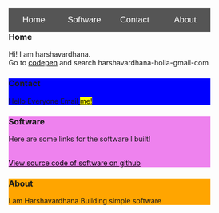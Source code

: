 
</style>
<!DOCTYPE html>
<html>
<head>
<meta name="viewport" content="width=device-width, initial-scale=1">
<style>
* {box-sizing: border-box}

/* Set height of body and the document to 100% */
body, html {
  height: 100%;
  margin: 0;
  font-family: Arial;
}

h1{
text-align:center;
}
a
{
color:black;
}
/* Style tab links */
.tablink {
  background-color: #555;
  color: white;
  float: left;
  border: none;
  outline: none;
  cursor: pointer;
  padding: 14px 16px;
  font-size: 17px;
  width: 25%;
}

.tablink:hover {
  background-color: #777;
}

/* Style the tab content (and add height:100% for full page content) */
.tabcontent {
  color: white;
  display: none;
  padding: 100px 20px;
  height: 100%;
}

#Home {background-color: red;}
#News {background-color: green;}
#Contact {background-color: blue;}
#About {background-color: orange;}
</style>
</head>
<body>

<button class="tablink" onclick="openPage('Home', this, 'red')">Home</button>
<button class="tablink" onclick="openPage('Software', this, 'violet')">Software</button>
<button class="tablink" onclick="openPage('Contact', this, 'blue')">Contact</button>
<button class="tablink" onclick="openPage('About', this, 'orange')">About</button>

<div id="Home" class="tabcontent">
  <h3>Home</h3>
  <p>



Hi! I am harshavardhana.
<br>
Go to <a href="https://codepen.io">codepen</a> and search harshavardhana-holla-gmail-com


  </div>
</div></p>
</div>


<div id="Contact" class="tabcontent">
  <h3>Contact</h3>
  <p>Hello Everyone Email<a href="mailto:harshavardhana.holla@gmail.com"> <mark>me!</mark></a></p>
</div>
<div id="Software" class="tabcontent" style="background-color:violet;;">
  <h3>Software</h3>
  <p>Here are some links for the software I built!</p>
  <br>
  <a href="https://github.com/harshavardhana505">View source code of software on github</a>
</div>

<div id="About" class="tabcontent">
  <h3>About</h3>
  <p>I am Harshavardhana Building simple software</p>
</div>

<script>
function openPage(pageName,elmnt,color) {
  var i, tabcontent, tablinks;
  tabcontent = document.getElementsByClassName("tabcontent");
  for (i = 0; i < tabcontent.length; i++) {
    tabcontent[i].style.display = "none";
  }
  tablinks = document.getElementsByClassName("tablink");
  for (i = 0; i < tablinks.length; i++) {
    tablinks[i].style.backgroundColor = "";
  }
  document.getElementById(pageName).style.display = "block";
  elmnt.style.backgroundColor = color;
}

// Get the element with id="defaultOpen" and click on it
document.getElementById("defaultOpen").click();
</script>
   
</body>
</html> 




